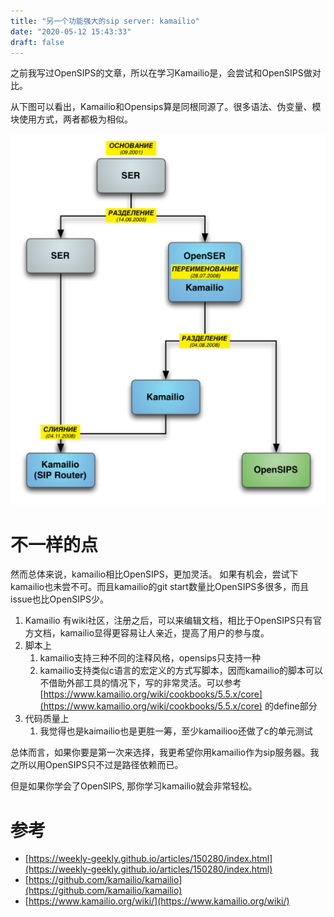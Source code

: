 ```yaml
---
title: "另一个功能强大的sip server: kamailio"
date: "2020-05-12 15:43:33"
draft: false
---
```

之前我写过OpenSIPS的文章，所以在学习Kamailio是，会尝试和OpenSIPS做对比。

从下图可以看出，Kamailio和Opensips算是同根同源了。很多语法、伪变量、模块使用方式，两者都极为相似。

![](2022-12-03-15-49-16.png)



# 不一样的点

然而总体来说，kamailio相比OpenSIPS，更加灵活。 如果有机会，尝试下kamailio也未尝不可。而且kamailio的git start数量比OpenSIPS多很多，而且issue也比OpenSIPS少。

1. Kamailio 有wiki社区，注册之后，可以来编辑文档，相比于OpenSIPS只有官方文档，kamailio显得更容易让人亲近，提高了用户的参与度。
2. 脚本上
   1. kamailio支持三种不同的注释风格，opensips只支持一种
   2. kamailio支持类似c语言的宏定义的方式写脚本，因而kamailio的脚本可以不借助外部工具的情况下，写的非常灵活。可以参考 [https://www.kamailio.org/wiki/cookbooks/5.5.x/core](https://www.kamailio.org/wiki/cookbooks/5.5.x/core) 的define部分
3. 代码质量上
   1. 我觉得也是kaimailio也是更胜一筹，至少kamailioo还做了c的单元测试

总体而言，如果你要是第一次来选择，我更希望你用kamailio作为sip服务器。我之所以用OpenSIPS只不过是路径依赖而已。

但是如果你学会了OpenSIPS, 那你学习kamailio就会非常轻松。


# 参考

- [https://weekly-geekly.github.io/articles/150280/index.html](https://weekly-geekly.github.io/articles/150280/index.html)
- [https://github.com/kamailio/kamailio](https://github.com/kamailio/kamailio)
- [https://www.kamailio.org/wiki/](https://www.kamailio.org/wiki/)

